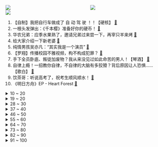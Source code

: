 <div >
	<a style="float:left;width:55%;" href = "https://github.com/anuraghazra/github-readme-stats">
	 <img src = "https://github-readme-stats.vercel.app/api?username=iuuuuuaena&theme=buefy&show_icons=true"/>
	</a>
	<a  style="float:right;width:45%" href = "https://github.com/anuraghazra/github-readme-stats">
	 <img  src="https://github-readme-stats.vercel.app/api/top-langs/?username=anuraghazra&layout=compact"/>
	</a>
	</div>

[![](https://img.shields.io/badge/jxd-@jxdgogogo.xyz-yellowgreen.svg)](https://www.jxdgogogo.xyz)<br>
1. 【自制】我把自行车做成了 自 动 驾 驶 ！！【硬核】 [:link:](//www.bilibili.com/video/BV1fV411x72a) <br>
2. 一根头发弹出：《千本樱》准备好你的硬币！ [:link:](//www.bilibili.com/video/BV1Dq4y1j7es) <br>
3. 华农兄弟：应季水果熟了，邀请兄弟过来尝一下，再宰只羊来烤 [:link:](//www.bilibili.com/video/BV1wh411e7Ce) <br>
4. 给大家介绍一下新老婆 [:link:](//www.bilibili.com/video/BV1PU4y157f4) <br>
5. 纯情男孩吴亦凡：“其实我是一个演员” [:link:](//www.bilibili.com/video/BV1uh411e77g) <br>
6. 【罗翔】传播校园不雅视频，构不构成犯罪？ [:link:](//www.bilibili.com/video/BV1RB4y1u7Pf) <br>
7. 手下全员卧底、叛徒加废物？我从来没见过如此命苦的男人！【琴酒】 [:link:](//www.bilibili.com/video/BV1qv411V7Kc) <br>
8. 自律上瘾！一招教你自律，不自律的大脑有多狡猾？背后原因让人恐惧……【歌白】 [:link:](//www.bilibili.com/video/BV1nK4y1X72z) <br>
9. 饮茶哥：听说高考了，祝考生顺风顺水！ [:link:](//www.bilibili.com/video/BV12o4y1C7Nh) <br>
10. 《明日方舟》EP - Heart Forest [:link:](//www.bilibili.com/video/BV1MU4y1j7TR) <br>
<details>
<summary>10 ~ 20</summary>

11. 《宣言》 [:link:](//www.bilibili.com/video/BV1sv411p72H) <br>
12. 《 高 考 加 油 》 [:link:](//www.bilibili.com/video/BV1aK4y1X7Wb) <br>
13. 《阴阳师》全新动画剧场「天域篇·下篇」（CV：神谷浩史、小西克幸） [:link:](//www.bilibili.com/video/BV1ug411G7dj) <br>
14. 【原神剧场】泳装少女的魅力盛夏 [:link:](//www.bilibili.com/video/BV1cK4y13789) <br>
15. 蜜雪冰城主题曲MV 中英双语版 [:link:](//www.bilibili.com/video/BV1wv41157Rr) <br>
16. 会变色的拼图！？帅小伙花了一个星期才拼完 [:link:](//www.bilibili.com/video/BV1s5411M7rt) <br>
17. 史上最骚魔法师！(第三集) [:link:](//www.bilibili.com/video/BV1tA41137T8) <br>
18. 【2小时版火影忍者】此视频属于所有热爱火影的人！ [:link:](//www.bilibili.com/video/BV1Gq4y177xS) <br>
19. 《热爱1005℃的你》 [:link:](//www.bilibili.com/video/BV1Ef4y1a7DS) <br>
</details>
<details>
<summary>19 ~ 20</summary>

20. 霍尊版《笑纳》，国风公子的一曲仙音！ [:link:](//www.bilibili.com/video/BV1c64y1R7Mq) <br>
21. 小时候睡的旧木床，蜕变成古色古香的流觞曲水桌 [:link:](//www.bilibili.com/video/BV1264y1k77Y) <br>
22. 云南大象的“迷惑行为大赏” [:link:](//www.bilibili.com/video/BV13K4y197j8) <br>
23. 大新闻！@人民日报 来B站啦！ [:link:](//www.bilibili.com/video/BV1r44y1z7hN) <br>
24. 《原神》声优小剧场——「璃月雅集」第二期 [:link:](//www.bilibili.com/video/BV1xg411G7i2) <br>
25. 全网首发！恐怖游戏《番茄先生》超离谱“结局”！ [:link:](//www.bilibili.com/video/BV13q4y1778r) <br>
26. 河 南 人 [:link:](//www.bilibili.com/video/BV1Z44y1z7Ks) <br>
27. 为啥押送现金用霰弹枪，押送高考试卷却用步枪？ [:link:](//www.bilibili.com/video/BV1g5411M7Sz) <br>
28. 肌肉金狮（蓝色战衣版） [:link:](//www.bilibili.com/video/BV1Vo4y1277p) <br>
</details>
<details>
<summary>28 ~ 30</summary>

29. 【时代少年团】街头采访之高考特辑 [:link:](//www.bilibili.com/video/BV1f44y1z79P) <br>
30. 什么时候结婚？我们想先学会好好相爱！ [:link:](//www.bilibili.com/video/BV1Xv411V7Gb) <br>
31. 高考600分和600万你会怎么选？ [:link:](//www.bilibili.com/video/BV1GK4y1X7PG) <br>
32. 高考记得带准考证！！！ [:link:](//www.bilibili.com/video/BV1H64y1R775) <br>
33. 凡人的壮举！黑暗的尽头是光明！9.3分悬疑神剧《真探》P4 [:link:](//www.bilibili.com/video/BV1o54y137Bi) <br>
34. 耗时半个月把一张驴皮做成阿胶，看着费劲！ [:link:](//www.bilibili.com/video/BV1M5411u7iW) <br>
35. 请！不要把“夏天”都放在一个篮子里… [:link:](//www.bilibili.com/video/BV1No4y1y7Vo) <br>
36. 弹丸2【ヒステリックナイトガール】手书【live2d】未完成 [:link:](//www.bilibili.com/video/BV1Gg411G7rx) <br>
37. 这是一场十国联手完成的解谜游戏...答案居然藏在现实中 [:link:](//www.bilibili.com/video/BV1VK4y137DN) <br>
</details>
<details>
<summary>37 ~ 40</summary>

38. 原唱来了！阿肆《热爱105℃的你》原味吉他弹唱～二创活动也开启啦！ [:link:](//www.bilibili.com/video/BV1Eg411G7Rn) <br>
39. 赵本山演技巅峰！14年后，依旧是内地最好的公路片！《落叶归根》 [:link:](//www.bilibili.com/video/BV1Qv411V7fn) <br>
40. 厨师长教你："蒜蓉小龙虾"的家常做法，蒜香浓郁，唇齿留香 [:link:](//www.bilibili.com/video/BV1X64y1R7Cj) <br>
41. “魔尓庄园”里的恶魔，诱骗、暴力、色情、骗氪，揭秘儿童网游乱象【牛顿】 [:link:](//www.bilibili.com/video/BV1xK4y1X7wa) <br>
42. 央视你就宠着她吧，愣是把新闻拍成了个人vlog [:link:](//www.bilibili.com/video/BV1zb4y1Z7yr) <br>
43. 好茶艺啊！这么明显男人都看不出来吗！ [:link:](//www.bilibili.com/video/BV1sK4y1V7Xe) <br>
44. 汽油桶+防空导弹=？？【汽油桶快乐阴人流#12】 [:link:](//www.bilibili.com/video/BV1bv411V7ae) <br>
45. 【莓用良碗】一个来自未来的终极智能餐具 [:link:](//www.bilibili.com/video/BV1yq4y1j7Yg) <br>
46. 如何毁灭《 一日男友 》 [:link:](//www.bilibili.com/video/BV17Q4y197zt) <br>
</details>
<details>
<summary>46 ~ 50</summary>

47. 我 们 领 证 啦！！！ [:link:](//www.bilibili.com/video/BV1Th411e74s) <br>
48. 大雄：吃席我坐小孩那桌！！ [:link:](//www.bilibili.com/video/BV1dv411V7FM) <br>
49. 零 氪 之 友（第八期） [:link:](//www.bilibili.com/video/BV1d5411T7fW) <br>
50. 【老邪吐槽】《爱上特种兵》：求求你先穿上衣服！ [:link:](//www.bilibili.com/video/BV13K4y137PV) <br>
51. 我p都不敢p成这样！好家伙，她直接长成这样了！ [:link:](//www.bilibili.com/video/BV1M64y1R7ab) <br>
52. 给你们上完最后一节课，明天老师就走了... [:link:](//www.bilibili.com/video/BV1AU4y157Vi) <br>
53. 【low君】《十大国产动画OST2》：盘点那些一唱就年轻十岁的童年神曲 [:link:](//www.bilibili.com/video/BV1jQ4y197R1) <br>
54. 王老菊教你避免社死 [:link:](//www.bilibili.com/video/BV1m44y1z7JA) <br>
55. 高考理综结束 郑州十一中第一个跑出考场的男生，面对采访镜头他竟然说…… [:link:](//www.bilibili.com/video/BV1Hb4y1d7kd) <br>
</details>
<details>
<summary>55 ~ 60</summary>

56. 【集合】鸦片战争的真相 没有什么好袒护的【思维实验室】 [:link:](//www.bilibili.com/video/BV1RV411x7Qt) <br>
57. 【原神】第一个出考场的兄弟火了，让米哈游加强下刻晴 [:link:](//www.bilibili.com/video/BV1iy4y1u7rV) <br>
58. 摄像师回应比运动员跑得快：还减速等了他们 [:link:](//www.bilibili.com/video/BV1Fg411G7zA) <br>
59. 玩辅助其实就是人情世故 [:link:](//www.bilibili.com/video/BV1Qf4y1b7F9) <br>
60. 【医学博士】容貌焦虑如何收割智商税 I 颜值真的需要比较么？ [:link:](//www.bilibili.com/video/BV1Sq4y1j76k) <br>
61. 那个千里背疯娘求学的刘秀祥，13年后又成了明星，他现在到底怎么样了？走出去是为了更好地“归来” [:link:](//www.bilibili.com/video/BV1KK4y137EM) <br>
62. 《七里香 》原来可以发长视频呀 嘻嘻 [:link:](//www.bilibili.com/video/BV1sf4y1a736) <br>
63. 旋律响起的一瞬间，夏天和童年都回来了 [:link:](//www.bilibili.com/video/BV1eV411x7DM) <br>
64. 3大危机联手绞杀北大韦神：再不把韦东奕拉下神坛，他就要被毁掉了【洞察社会系列30】 [:link:](//www.bilibili.com/video/BV1Zq4y157xn) <br>
</details>
<details>
<summary>64 ~ 70</summary>

65. 深夜终极炸鸡吃法 螺蛳粉泡面炸鸡 [:link:](//www.bilibili.com/video/BV1Sf4y1h7MJ) <br>
66. 妈妈我会做饭啦！ [:link:](//www.bilibili.com/video/BV1fg41137KR) <br>
67. 女子吸毒致幻严重，警察走到跟前都不知道？ [:link:](//www.bilibili.com/video/BV1vq4y1j73w) <br>
68. 劈叉不难 舞蹈演员的柔韧秘诀，0基础20分钟柔韧性跟练  解锁一字马“横叉”|芭蕾舞演员亲授 【椅子芭蕾】 [:link:](//www.bilibili.com/video/BV1gV411471Q) <br>
69. 全网首吃巨大的突角鼻鱼，下巴拿来盐烤，油脂的香味非常浓郁 [:link:](//www.bilibili.com/video/BV1go4y127Mi) <br>
70. yyds！《觉醒年代》押中多地高考作文题..... [:link:](//www.bilibili.com/video/BV1j64y1R7na) <br>
71. 你管这叫微胖？别凡了妹妹！ [:link:](//www.bilibili.com/video/BV1mf4y1h7vC) <br>
72. 为什么我的猫会这么爱我？ [:link:](//www.bilibili.com/video/BV1A64y1R7ec) <br>
73. 【逸语道破】美式自由民主陨落后的新密码，拜登打起了“反腐牌”？ [:link:](//www.bilibili.com/video/BV1pV411776Y) <br>
</details>
<details>
<summary>73 ~ 80</summary>

74. 鬼知道他看了几遍 [:link:](//www.bilibili.com/video/BV1mv411V7iq) <br>
75. 米雷-RayDog 失恋的歌都这么甜么？ [:link:](//www.bilibili.com/video/BV1j5411M7mn) <br>
76. 真.粤语版《海底》，学医救不了全部中国人，我可以用歌词多救一个吗？ [:link:](//www.bilibili.com/video/BV1y54y137ft) <br>
77. 她终于杀回正统古装了！ [:link:](//www.bilibili.com/video/BV1554y1576n) <br>
78. 【Kleiner Pixel】 薩莎 進擊的巨人 Cosplay化妆教程 [:link:](//www.bilibili.com/video/BV19Q4y1X7PA) <br>
79. 令人窒息的潮汕普通话 [:link:](//www.bilibili.com/video/BV1uB4y1g7A3) <br>
80. 如何领到美国3万美金的狗粮 [:link:](//www.bilibili.com/video/BV1o44y1z7CT) <br>
81. 就是他，治好了中国的“火力不足恐惧症”！ [:link:](//www.bilibili.com/video/BV1V54y1573x) <br>
82. 呆住，学霸都这么找资源的？网友：白活了20年！ [:link:](//www.bilibili.com/video/BV1Yb4y1Z786) <br>
</details>
<details>
<summary>82 ~ 90</summary>

83. 摩尔庄园还我鸭子！手把手教你把摩尔庄园告上法庭【凡老师】 [:link:](//www.bilibili.com/video/BV1uK4y1X7BQ) <br>
84. 【STN快报第五季41】能听懂动物讲话的人，心情都不会太好 [:link:](//www.bilibili.com/video/BV1NK4y137rs) <br>
85. 鸡娃的反面：农村孩子有多少机会考上大学？【暗中观察120】IC实验室 [:link:](//www.bilibili.com/video/BV1Eo4y1y7Vi) <br>
86. 这才是不糊弄观众的扮丑！变美的时候我直呼初恋！ [:link:](//www.bilibili.com/video/BV1Ew411Z7yh) <br>
87. 行车路上煮一锅香喷喷的米饭，拌上牛肉酱，简单又好吃 [:link:](//www.bilibili.com/video/BV1sK4y1V7tU) <br>
88. 王者荣耀居然被抄袭？神庙逃亡居然沦落到这样的地步？ [:link:](//www.bilibili.com/video/BV1gh411e7Pq) <br>
89. 霸道特种兵爱上我！《爱上特种兵》：狗血烂俗大集合 [:link:](//www.bilibili.com/video/BV1VQ4y1d7hZ) <br>
90. 【半佛】面试官是如何面试应届生的。 [:link:](//www.bilibili.com/video/BV1nf4y1871c) <br>
91. 别让爱心被扭曲成生意【曹小灵】 [:link:](//www.bilibili.com/video/BV1wK4y137os) <br>
</details>
<details>
<summary>91 ~ 100</summary>

92. 没想到啊 特斯拉法务部 竟然给我发函了！ [:link:](//www.bilibili.com/video/BV1rV411x7H5) <br>
93. 痛失网名！我被人挖出了真实姓名... [:link:](//www.bilibili.com/video/BV1Mv411p7p6) <br>
94. 变身金刚芭比去参加同学聚会，大家会有啥反应？ [:link:](//www.bilibili.com/video/BV1FQ4y1971o) <br>
95. VLOG | 入住五年，我家卫生间依旧干净得发光！ [:link:](//www.bilibili.com/video/BV1h5411M7cz) <br>
96. 【尹正】啊哈哈哈哈哈哈哈哈哈哈哈 [:link:](//www.bilibili.com/video/BV1uq4y1L7F6) <br>
97. 阿 嫲 大 战 杰 哥 [:link:](//www.bilibili.com/video/BV1cV41147qK) <br>
98. 安 全 先 啦 [:link:](//www.bilibili.com/video/BV1hv411V7Zt) <br>
99. 懂王复出演讲在即 卫报：美国还能叫“民主”国家吗 [:link:](//www.bilibili.com/video/BV1ZK4y1g7m6) <br>
100. “大家都做安全的小可爱好不好啊”盐城女骑警温柔喊话违规车主 [:link:](//www.bilibili.com/video/BV1L54y157Qs) <br>
</details>
